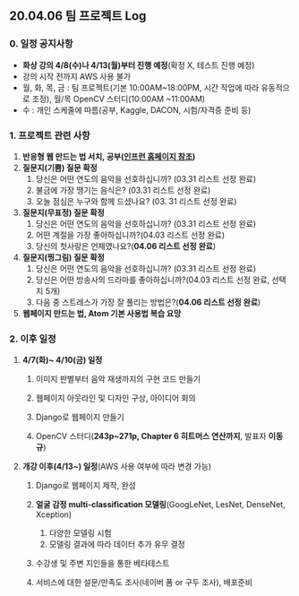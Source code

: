 ## 20.04.06 팀 프로젝트 Log

### 0. 일정 공지사항

- **화상 강의 4/8(수)나  4/13(월)부터 진행 예정**(확정 X, 테스트 진행 예정) 
- 강의 시작 전까지 AWS 사용 불가
- 월, 화, 목, 금 : 팀 프로젝트(기본 10:00AM~18:00PM, 시간 작업에 따라 유동적으로 조정), 월/목 OpenCV 스터디(10:00AM ~11:00AM)
- 수 : 개인 스케줄에 따름(공부, Kaggle, DACON, 시험/자격증 준비 등)

### 1. 프로젝트 관련 사항

1. **반응형 웹 만드는 법 서치, 공부([인프런 홈페이지 참조](https://www.inflearn.com/courses?s=반응형))**
2. **질문지(기쁨) 질문 확정**
   1. 당신은 어떤 연도의 음악을 선호하십니까? (03.31 리스트 선정 완료)
   2. 불금에 가장 땡기는 음식은? (03.31 리스트 선정 완료)
   3. 오늘 점심은 누구와 함께 드셨나요? (03. 31 리스트 선정 완료)
3. **질문지(무표정) 질문 확정**
   1. 당신은 어떤 연도의 음악을 선호하십니까? (03.31 리스트 선정 완료)
   2. 어떤 계절을 가장 좋아하십니까?(04.03 리스트 선정 완료)
   3. 당신의 첫사랑은 언제였나요?(**04.06 리스트 선정 완료**)
4. **질문지(찡그림) 질문 확정**
   1. 당신은 어떤 연도의 음악을 선호하십니까? (03.31 리스트 선정 완료)
   2. 당신은 어떤 방송사의 드라마를 좋아하십니까?(04.03 리스트 선정 완료, 선택지 5개)
   3. 다음 중 스트레스가 가장 잘 풀리는 방법은?(**04.06 리스트 선정 완료**)
5. **웹페이지 만드는 법, Atom 기본 사용법 복습 요망**

### 2. 이후 일정

1. **4/7(화)~ 4/10(금) 일정**

   1. 이미지 판별부터 음악 재생까지의 구현 코드 만들기

   2. 웹페이지 아웃라인 및 디자인 구상, 아이디어 회의

   3. Django로 웹페이지 만들기

   4. OpenCV 스터디(**243p~271p, Chapter 6 히트머스 연산까지**, 발표자 **이동규**)

      

2. **개강 이후(4/13~) 일정**(AWS 사용 여부에 따라 변경 가능)

   1. Django로 웹페이지 제작, 완성

   2. **얼굴 감정 multi-classification 모델링**(GoogLeNet, LesNet, DenseNet, Xception)

      1. 다양한 모델링 시험
      2. 모델링 결과에 따라 데이터 추가 유무 결정

   3. 수강생 및 주변 지인들을 통한 베타테스트

   4. 서비스에 대한 설문/만족도 조사(네이버 폼 or 구두 조사), 배포준비

       